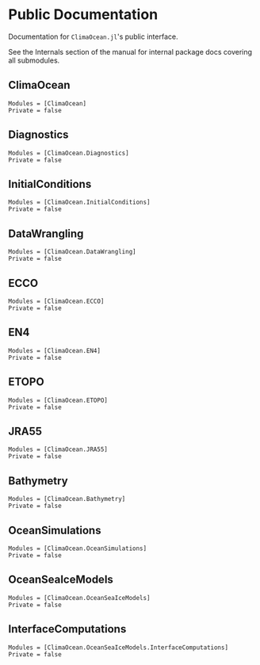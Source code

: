 # Public Documentation

Documentation for `ClimaOcean.jl`'s public interface.

See the Internals section of the manual for internal package docs covering all submodules.

## ClimaOcean

```@autodocs
Modules = [ClimaOcean]
Private = false
```

## Diagnostics

```@autodocs
Modules = [ClimaOcean.Diagnostics]
Private = false
```

## InitialConditions

```@autodocs
Modules = [ClimaOcean.InitialConditions]
Private = false
```

## DataWrangling

```@autodocs
Modules = [ClimaOcean.DataWrangling]
Private = false
```

## ECCO

```@autodocs
Modules = [ClimaOcean.ECCO]
Private = false
```

## EN4

```@autodocs
Modules = [ClimaOcean.EN4]
Private = false
```

## ETOPO

```@autodocs
Modules = [ClimaOcean.ETOPO]
Private = false
```

## JRA55

```@autodocs
Modules = [ClimaOcean.JRA55]
Private = false
```

## Bathymetry

```@autodocs
Modules = [ClimaOcean.Bathymetry]
Private = false
```

## OceanSimulations

```@autodocs
Modules = [ClimaOcean.OceanSimulations]
Private = false
```

## OceanSeaIceModels

```@autodocs
Modules = [ClimaOcean.OceanSeaIceModels]
Private = false
```

## InterfaceComputations

```@autodocs
Modules = [ClimaOcean.OceanSeaIceModels.InterfaceComputations]
Private = false
```
